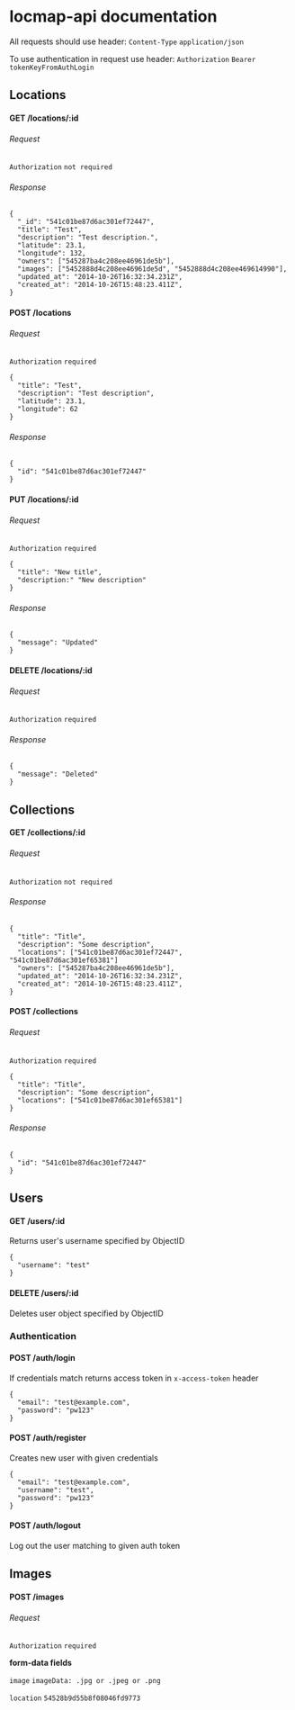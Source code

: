 locmap-api documentation
======

All requests should use header:
`Content-Type` `application/json`


To use authentication in request use header:
`Authorization` `Bearer tokenKeyFromAuthLogin`

## Locations

#### GET /locations/:id

###### Request
`Authorization` `not required`

###### Response
```
{
  "_id": "541c01be87d6ac301ef72447",
  "title": "Test",
  "description": "Test description.",
  "latitude": 23.1,
  "longitude": 132,
  "owners": ["545287ba4c208ee46961de5b"],
  "images": ["5452888d4c208ee46961de5d", "5452888d4c208ee469614990"],
  "updated_at": "2014-10-26T16:32:34.231Z",
  "created_at": "2014-10-26T15:48:23.411Z",
}
```

#### POST /locations

###### Request
`Authorization` `required`
```
{
  "title": "Test",
  "description": "Test description",
  "latitude": 23.1,
  "longitude": 62
}
```

###### Response
```
{
  "id": "541c01be87d6ac301ef72447"
}
```

#### PUT /locations/:id

###### Request
`Authorization` `required`
```
{
  "title": "New title",
  "description:" "New description"
}
```
###### Response
```
{
  "message": "Updated"
}
```

#### DELETE /locations/:id

###### Request
`Authorization` `required`

###### Response
```
{
  "message": "Deleted"
}
```

## Collections

#### GET /collections/:id

###### Request
`Authorization` `not required`

###### Response
```
{
  "title": "Title",
  "description": "Some description",
  "locations": ["541c01be87d6ac301ef72447", "541c01be87d6ac301ef65381"]
  "owners": ["545287ba4c208ee46961de5b"],
  "updated_at": "2014-10-26T16:32:34.231Z",
  "created_at": "2014-10-26T15:48:23.411Z",
}
```

#### POST /collections

###### Request
`Authorization` `required`
```
{
  "title": "Title",
  "description": "Some description",
  "locations": ["541c01be87d6ac301ef65381"]
}
```

###### Response
```
{
  "id": "541c01be87d6ac301ef72447"
}
```

## Users

#### GET /users/:id

Returns user's username specified by ObjectID

```
{
  "username": "test"
}
```


#### DELETE /users/:id

Deletes user object specified by ObjectID

### Authentication

#### POST /auth/login

If credentials match returns access token in `x-access-token` header

```
{
  "email": "test@example.com",
  "password": "pw123"
}
```


#### POST /auth/register

Creates new user with given credentials

```
{
  "email": "test@example.com",
  "username": "test",
  "password": "pw123"
}
```


#### POST /auth/logout

Log out the user matching to given auth token


## Images

#### POST /images

###### Request
`Authorization` `required`

**form-data fields**

`image` `imageData: .jpg or .jpeg or .png`

`location` `54528b9d55b8f08046fd9773`

